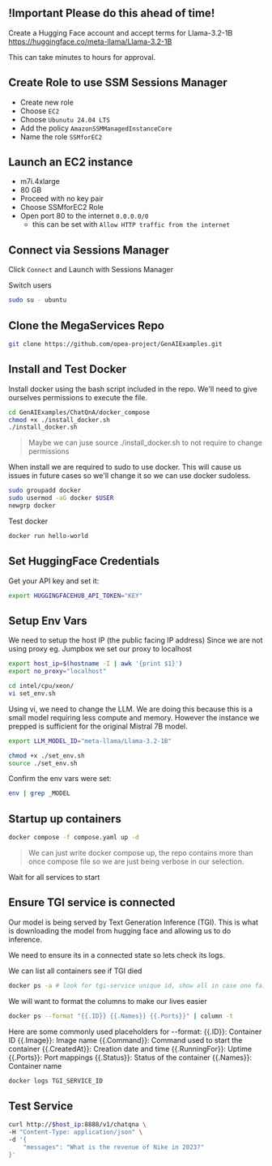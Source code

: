 ## !Important Please do this ahead of time!

Create a Hugging Face account and accept terms for Llama-3.2-1B
https://huggingface.co/meta-llama/Llama-3.2-1B

This can take minutes to hours for approval.

## Create Role to use SSM Sessions Manager

- Create new role
- Choose `EC2`
- Choose `Ubunutu 24.04 LTS`
- Add the policy `AmazonSSMManagedInstanceCore`
- Name the role `SSMforEC2`

## Launch an EC2 instance

- m7i.4xlarge
- 80 GB
- Proceed with no key pair
- Choose SSMforEC2 Role
- Open port 80 to the internet `0.0.0.0/0`
    - this can be set with `Allow HTTP traffic from the internet`

## Connect via Sessions Manager

Click `Connect` and Launch with Sessions Manager

Switch users

```sh
sudo su - ubuntu
```

## Clone the MegaServices Repo

```sh
git clone https://github.com/opea-project/GenAIExamples.git
```

## Install and Test Docker

Install docker using the bash script included in the repo.
We'll need to give ourselves permissions to execute the file.
```sh
cd GenAIExamples/ChatQnA/docker_compose
chmod +x ./install_docker.sh
./install_docker.sh
```

> Maybe we can juse source ./install_docker.sh to not require to change permissions

When install we are required to sudo to use docker.
This will cause us issues in future cases so we'll
change it so we can use docker sudoless.

```sh
sudo groupadd docker
sudo usermod -aG docker $USER
newgrp docker
```

Test docker

```sh
docker run hello-world
```

## Set HuggingFace Credentials

Get your API key and set it:

```sh
export HUGGINGFACEHUB_API_TOKEN="KEY"
```

## Setup Env Vars

We need to setup the host IP (the public facing IP address)
Since we are not using proxy eg. Jumpbox we set our proxy to localhost

```sh
export host_ip=$(hostname -I | awk '{print $1}')
export no_proxy="localhost"
```

```sh
cd intel/cpu/xeon/
vi set_env.sh
```

Using vi, we need to change the LLM.
We are doing this because this is a small model requiring less compute and memory.
However the instance we prepped is sufficient for the original Mistral 7B model.

```sh
export LLM_MODEL_ID="meta-llama/Llama-3.2-1B"
```

```sh
chmod +x ./set_env.sh
source ./set_env.sh
```

Confirm the env vars were set:

```sh
env | grep _MODEL
```

## Startup up containers

```sh
docker compose -f compose.yaml up -d
```

> We can just write docker compose up, the repo contains more than once compose file so we are just being verbose in our selection.

Wait for all services to start

## Ensure TGI service is connected

Our model is being served by Text Generation Inference (TGI).
This is what is downloading the model from hugging face and allowing us to do inference.

We need to ensure its in a connected state so lets check its logs.

We can list all containers see if TGI died
```sh
docker ps -a # look for tgi-service unique id, show all in case one fails
```

We will want to format the columns to make our lives easier
```sh
docker ps --format "{{.ID}} {{.Names}} {{.Ports}}" | column -t
```

Here are some commonly used placeholders for --format:
{{.ID}}: Container ID
{{.Image}}: Image name
{{.Command}}: Command used to start the container
{{.CreatedAt}}: Creation date and time
{{.RunningFor}}: Uptime
{{.Ports}}: Port mappings
{{.Status}}: Status of the container
{{.Names}}: Container name

```sh
docker logs TGI_SERVICE_ID
```

## Test Service

```sh
curl http://$host_ip:8888/v1/chatqna \
-H "Content-Type: application/json" \
-d '{
    "messages": "What is the revenue of Nike in 2023?"
}'
```